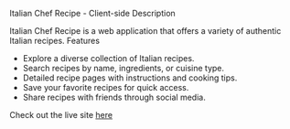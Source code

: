 Italian Chef Recipe - Client-side
Description

Italian Chef Recipe is a web application that offers a variety of authentic Italian recipes.
Features

* Explore a diverse collection of Italian recipes.
* Search recipes by name, ingredients, or cuisine type.
* Detailed recipe pages with instructions and cooking tips.
* Save your favorite recipes for quick access.
* Share recipes with friends through social media.




Check out the live site [here](https://chef-recipe-client-project.web.app/recipe/0)

